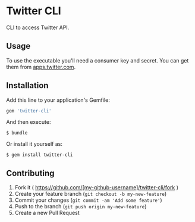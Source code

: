 Twitter CLI
============

CLI to access Twitter API.

## Usage

To use the executable you'll need a consumer key and secret. You can get them from [apps.twitter.com](https://apps.twitter.com/).

## Installation

Add this line to your application's Gemfile:

```ruby
gem 'twitter-cli'
```

And then execute:

    $ bundle

Or install it yourself as:

    $ gem install twitter-cli

## Contributing

1. Fork it ( https://github.com/[my-github-username]/twitter-cli/fork )
2. Create your feature branch (`git checkout -b my-new-feature`)
3. Commit your changes (`git commit -am 'Add some feature'`)
4. Push to the branch (`git push origin my-new-feature`)
5. Create a new Pull Request
